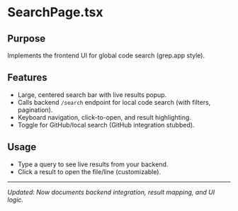 # SearchPage.tsx

## Purpose
Implements the frontend UI for global code search (grep.app style).

## Features
- Large, centered search bar with live results popup.
- Calls backend `/search` endpoint for local code search (with filters, pagination).
- Keyboard navigation, click-to-open, and result highlighting.
- Toggle for GitHub/local search (GitHub integration stubbed).

## Usage
- Type a query to see live results from your backend.
- Click a result to open the file/line (customizable).

---

*Updated: Now documents backend integration, result mapping, and UI logic.*
